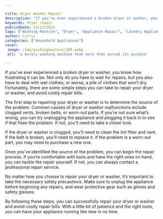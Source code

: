 ```yaml
---

title: Dryer Washer Repair
description: "If you’ve ever experienced a broken dryer or washer, you know how frustrating it can be. Not only do you have to wait for repairs,...learn more about it now"
keywords: dryer repair
publishDate: 12/12/2022
tags: ["Washing Machine", "Dryer", "Appliance Repair", "Laundry Appliances", "Clean Appliance"]
author: Curtis
categories: ["Household Appliances"]
cover: 
 image: /img/washingmachine/306.webp
 alt: 'a barely washing machine that more than served its purpose'

---
```


If you’ve ever experienced a broken dryer or washer, you know how frustrating it can be. Not only do you have to wait for repairs, but you also have to deal with wet clothes, or worse, a pile of clothes that won’t dry. Fortunately, there are some simple steps you can take to repair your dryer or washer, and avoid costly repair bills.

The first step to repairing your dryer or washer is to determine the source of the problem. Common causes of dryer or washer malfunctions include clogged vents, broken belts, or worn-out parts. If you’re not sure what’s wrong, you can try unplugging the appliance and plugging it back in to see if that fixes the problem. If not, you’ll need to take a closer look.

If the dryer or washer is clogged, you’ll need to clean the lint filter and vent. If the belt is broken, you’ll need to replace it. If the problem is a worn-out part, you may need to purchase a new one.

Once you’ve identified the source of the problem, you can begin the repair process. If you’re comfortable with tools and have the right ones on hand, you can tackle the repair yourself. If not, you can always contact a professional repair service.

No matter how you choose to repair your dryer or washer, it’s important to take the necessary safety precautions. Make sure to unplug the appliance before beginning any repairs, and wear protective gear such as gloves and safety glasses.

By following these steps, you can successfully repair your dryer or washer and avoid costly repair bills. With a little bit of patience and the right tools, you can have your appliance running like new in no time.
